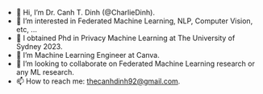- 👋 Hi, I’m Dr. Canh T. Dinh (@CharlieDinh).
- 👀 I’m interested in Federated Machine Learning, NLP, Computer Vision, etc, ...
- 🌱 I obtained Phd in Privacy Machine Learning at The University of Sydney 2023.
- 🌱 I’m Machine Learning Engineer at Canva.
- 💞️ I’m looking to collaborate on Federated Machine Learning research or any ML research.
- 📫 How to reach me: thecanhdinh92@gmail.com.

<!---
CharlieDinh/CharlieDinh is a ✨ special ✨ repository because its `README.md` (this file) appears on your GitHub profile.
You can click the Preview link to take a look at your changes.
--->
